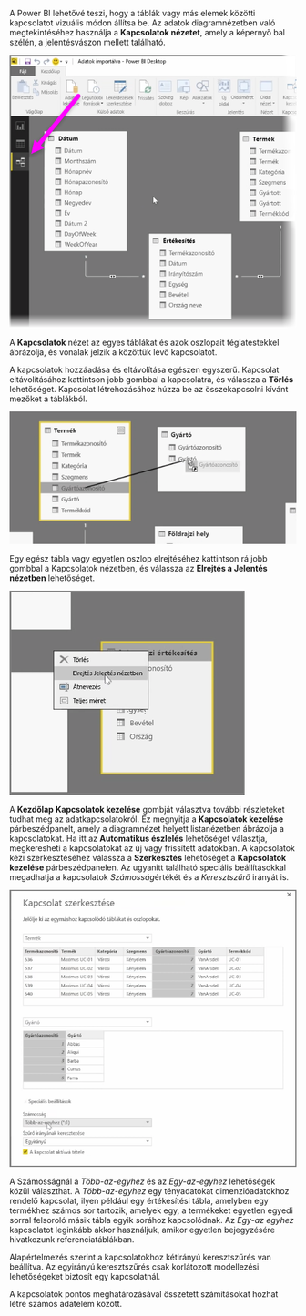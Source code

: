 A Power BI lehetővé teszi, hogy a táblák vagy más elemek közötti kapcsolatot vizuális módon állítsa be. Az adatok diagramnézetben való megtekintéséhez használja a **Kapcsolatok nézetet**, amely a képernyő bal szélén, a jelentésvászon mellett található.

![](media/2-2-manage-data-relationships/2-2_1.png)

A **Kapcsolatok** nézet az egyes táblákat és azok oszlopait téglatestekkel ábrázolja, és vonalak jelzik a közöttük lévő kapcsolatot.

A kapcsolatok hozzáadása és eltávolítása egészen egyszerű. Kapcsolat eltávolításához kattintson jobb gombbal a kapcsolatra, és válassza a **Törlés** lehetőséget. Kapcsolat létrehozásához húzza be az összekapcsolni kívánt mezőket a táblákból.

![](media/2-2-manage-data-relationships/2-2_2.png)

Egy egész tábla vagy egyetlen oszlop elrejtéséhez kattintson rá jobb gombbal a Kapcsolatok nézetben, és válassza az **Elrejtés a Jelentés nézetben** lehetőséget.

![](media/2-2-manage-data-relationships/2-2_3.png)

A **Kezdőlap** **Kapcsolatok kezelése** gombját választva további részleteket tudhat meg az adatkapcsolatokról. Ez megnyitja a **Kapcsolatok kezelése** párbeszédpanelt, amely a diagramnézet helyett listanézetben ábrázolja a kapcsolatokat. Ha itt az **Automatikus észlelés** lehetőséget választja, megkeresheti a kapcsolatokat az új vagy frissített adatokban. A kapcsolatok kézi szerkesztéséhez válassza a **Szerkesztés** lehetőséget a **Kapcsolatok kezelése** párbeszédpanelen. Az ugyanitt található speciális beállításokkal megadhatja a kapcsolatok *Számosság*értékét és a *Keresztszűrő* irányát is.

![](media/2-2-manage-data-relationships/2-2_4.png)

A Számosságnál a *Több-az-egyhez* és az *Egy-az-egyhez* lehetőségek közül választhat. A *Több-az-egyhez* egy tényadatokat dimenzióadatokhoz rendelő kapcsolat, ilyen például egy értékesítési tábla, amelyben egy termékhez számos sor tartozik, amelyek egy, a termékeket egyetlen egyedi sorral felsoroló másik tábla egyik sorához kapcsolódnak. Az *Egy-az egyhez* kapcsolatot leginkább akkor használjuk, amikor egyetlen bejegyzésére hivatkozunk referenciatáblákban.

Alapértelmezés szerint a kapcsolatokhoz kétirányú keresztszűrés van beállítva. Az egyirányú keresztszűrés csak korlátozott modellezési lehetőségeket biztosít egy kapcsolatnál.

A kapcsolatok pontos meghatározásával összetett számításokat hozhat létre számos adatelem között.

